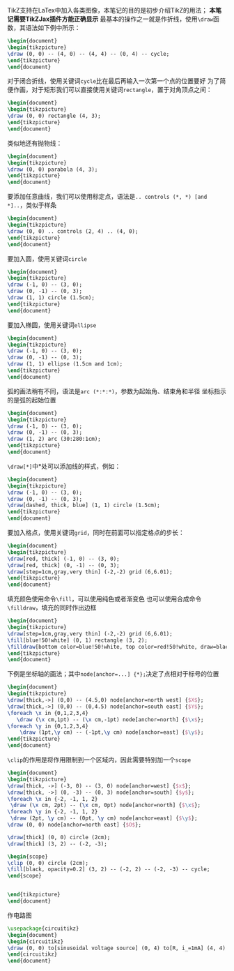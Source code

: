 TikZ支持在LaTex中加入各类图像，本笔记的目的是初步介绍TikZ的用法；
**本笔记需要TikZJax插件方能正确显示**
最基本的操作之一就是作折线，使用`\draw`函数，其语法如下例中所示：
```tikz
\begin{document}
\begin{tikzpicture}
\draw (0, 0) -- (4, 0) -- (4, 4) -- (0, 4) -- cycle;
\end{tikzpicture}
\end{document}
```
对于闭合折线，使用关键词`cycle`比在最后再输入一次第一个点的位置要好
为了简便作画，对于矩形我们可以直接使用关键词`rectangle`，置于对角顶点之间：
```tikz
\begin{document}
\begin{tikzpicture}
\draw (0, 0) rectangle (4, 3);
\end{tikzpicture}
\end{document}
```
类似地还有抛物线：
```tikz
\begin{document}
\begin{tikzpicture}
\draw (0, 0) parabola (4, 3);
\end{tikzpicture}
\end{document}
```
要添加任意曲线，我们可以使用标定点，语法是`.. controls (*, *) [and *]..`，类似于样条
```tikz
\begin{document}
\begin{tikzpicture}
\draw (0, 0) .. controls (2, 4) .. (4, 0);
\end{tikzpicture}
\end{document}
```
要加入圆，使用关键词`circle`
```tikz
\begin{document}
\begin{tikzpicture}
\draw (-1, 0) -- (3, 0);
\draw (0, -1) -- (0, 3);
\draw (1, 1) circle (1.5cm);
\end{tikzpicture}
\end{document}
```

要加入椭圆，使用关键词`ellipse`
```tikz
\begin{document}
\begin{tikzpicture}
\draw (-1, 0) -- (3, 0);
\draw (0, -1) -- (0, 3);
\draw (1, 1) ellipse (1.5cm and 1cm);
\end{tikzpicture}
\end{document}
```
弧的画法稍有不同，语法是`arc (*:*:*)`，参数为起始角、结束角和半径
坐标指示的是弧的起始位置
```tikz
\begin{document}
\begin{tikzpicture}
\draw (-1, 0) -- (3, 0);
\draw (0, -1) -- (0, 3);
\draw (1, 2) arc (30:280:1cm);
\end{tikzpicture}
\end{document}
```
`\draw[*]`中\*处可以添加线的样式，例如：
```tikz
\begin{document}
\begin{tikzpicture}
\draw (-1, 0) -- (3, 0);
\draw (0, -1) -- (0, 3);
\draw[dashed, thick, blue] (1, 1) circle (1.5cm);
\end{tikzpicture}
\end{document}
```
要加入格点，使用关键词`grid`，同时在前面可以指定格点的步长：
```tikz
\begin{document}
\begin{tikzpicture}
\draw[red, thick] (-1, 0) -- (3, 0);
\draw[red, thick] (0, -1) -- (0, 3);
\draw[step=1cm,gray,very thin] (-2,-2) grid (6,6.01);
\end{tikzpicture}
\end{document}
```
填充颜色使用命令`\fill`，可以使用纯色或者渐变色
也可以使用合成命令`\filldraw`，填充的同时作出边框
```tikz
\begin{document}
\begin{tikzpicture}
\draw[step=1cm,gray,very thin] (-2,-2) grid (6,6.01);
\fill[blue!50!white] (0, 1) rectangle (3, 2);
\filldraw[bottom color=blue!50!white, top color=red!50!white, draw=black] (0, 2) rectangle (3, 4);
\end{tikzpicture}
\end{document}
```
下例是坐标轴的画法；其中`node[anchor=...] {*};`决定了点相对于标号的位置
```tikz
\begin{document}
\begin{tikzpicture}
\draw[thick,->] (0,0) -- (4.5,0) node[anchor=north west] {$X$};
\draw[thick,->] (0,0) -- (0,4.5) node[anchor=south east] {$Y$};
\foreach \x in {0,1,2,3,4}
   \draw (\x cm,1pt) -- (\x cm,-1pt) node[anchor=north] {$\x$};
\foreach \y in {0,1,2,3,4}
    \draw (1pt,\y cm) -- (-1pt,\y cm) node[anchor=east] {$\y$};
\end{tikzpicture}
\end{document}
```
`\clip`的作用是将作用限制到一个区域内，因此需要特别加一个`scope`
```tikz
\begin{document}
\begin{tikzpicture}
\draw[thick, ->] (-3, 0) -- (3, 0) node[anchor=west] {$x$};
\draw[thick, ->] (0, -3) -- (0, 3) node[anchor=south] {$y$};
\foreach \x in {-2, -1, 1, 2}
 \draw (\x cm, 2pt) -- (\x cm, 0pt) node[anchor=north] {$\x$};
\foreach \y in {-2, -1, 1, 2}
 \draw (2pt, \y cm) -- (0pt, \y cm) node[anchor=east] {$\y$};
\draw (0, 0) node[anchor=north east] {$O$};

\draw[thick] (0, 0) circle (2cm);
\draw[thick] (3, 2) -- (-2, -3);

\begin{scope}
\clip (0, 0) circle (2cm);
\fill[black, opacity=0.2] (3, 2) -- (-2, 2) -- (-2, -3) -- cycle;
\end{scope}


\end{tikzpicture}
\end{document}
```
作电路图
```tikz
\usepackage{circuitikz}
\begin{document}
\begin{circuitikz}
\draw (0, 0) to[sinusoidal voltage source] (0, 4) to[R, i_=1mA] (4, 4) to[C] (4, 0) to[lamp, o-o] (0,0);
\end{circuitikz}
\end{document}
```



